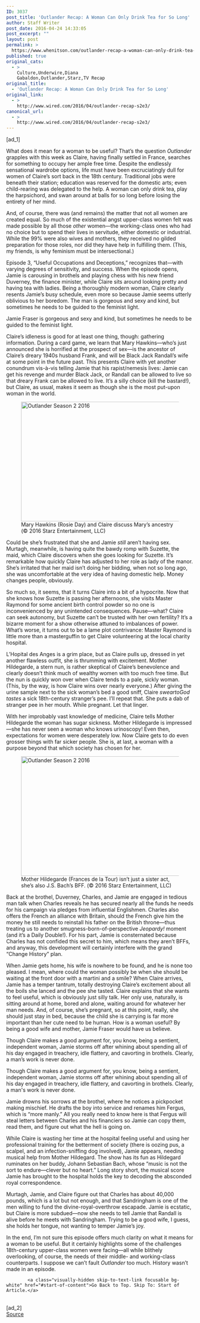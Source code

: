 ```yaml
---
ID: 3037
post_title: 'Outlander Recap: A Woman Can Only Drink Tea for So Long'
author: Staff Writer
post_date: 2016-04-24 14:33:05
post_excerpt: ""
layout: post
permalink: >
  https://www.whenitson.com/outlander-recap-a-woman-can-only-drink-tea-for-so-long/
published: true
original_cats:
  - >
    Culture,Underwire,Diana
    Gabaldon,Outlander,Starz,TV Recap
original_title:
  - 'Outlander Recap: A Woman Can Only Drink Tea for So Long'
original_link:
  - >
    http://www.wired.com/2016/04/outlander-recap-s2e3/
canonical_url:
  - >
    http://www.wired.com/2016/04/outlander-recap-s2e3/
---
```

 [ad_1]
<br><div id=""><p>What does it mean for a woman to be useful? That’s the question <em>Outlander</em> grapples with this week as Claire, having finally settled in France, searches for something to occupy her ample free time. Despite the endlessly sensational wardrobe options, life must have been excruciatingly dull for women of Claire’s sort back in the 18th century. Traditional jobs were beneath their station; education was reserved for the domestic arts; even child-rearing was delegated to the help. A woman can only drink tea, play the harpsichord, and swan around at balls for so long before losing the entirety of her mind.</p>
<p>And, of course, there was (and remains) the matter that not all women are created equal. So much of the existential angst upper-class women felt was made possible by all those <em>other</em> women—the working-class ones who had no choice but to spend their lives in servitude, either domestic or industrial. While the 99% were also wives and mothers, they received no gilded preparation for those roles, nor did they have help in fulfilling them. (This, my friends, is why feminism must be intersectional.)</p>
<p>Episode 3, “Useful Occupations and Deceptions,” recognizes that—with varying degrees of sensitivity, and success. When the episode opens, Jamie is carousing in brothels and playing chess with his new friend Duverney, the finance minister, while Claire sits around looking pretty and having tea with ladies. Being a thoroughly modern woman, Claire clearly resents Jamie’s busy schedule, even more so because Jamie seems utterly oblivious to her boredom. The man is gorgeous and sexy and kind, but sometimes he needs to be guided to the feminist light.</p>
<p data-js="fader" class="pullquote carve fader">
	Jamie Fraser is gorgeous and sexy and kind, but sometimes he needs to be guided to the feminist light.	<span class="attribution"/>
</p>

<p>Claire’s idleness is good for at least one thing, though: gathering information. During a card game, we learn that Mary Hawkins—who’s just announced she is horrified at the prospect of sex—is the ancestor of Claire’s dreary 1940s husband Frank, and will be Black Jack Randall’s wife at some point in the future past. This presents Claire with yet another conundrum vis-à-vis telling Jamie that his rapist/nemesis lives: Jamie can get his revenge and murder Black Jack, or Randall can be allowed to live so that dreary Frank can be allowed to live. It’s a silly choice (kill the bastard!), but Claire, as usual, makes it seem as though she is the most put-upon woman in the world.</p>
<figure attachment_2007227="" class="wp-caption landscape alignnone fader relative" data-js="fader"><a href="https://www.wired.com/wp-content/uploads/2016/04/Rosie-Day-as-Mary-Hawkins-Caitriona-Balfe-as-Claire-Randall-Fraser-Episode-203.jpg"><img class="wp-image-2007227 size-text-column-width" src="http://www.whenitson.com/wp-content/uploads/2016/04/Outlander-Recap-A-Woman-Can-Only-Drink-Tea-for-So-Long.jpg" alt="Outlander Season 2 2016" width="482" height="321"/></a><figcaption class="wp-caption-text link-underline">Mary Hawkins (Rosie Day) and Claire discuss Mary’s ancestry (© 2016 Starz Entertainment, LLC)</figcaption></figure><p>Could be she’s frustrated that she and Jamie <em>still</em> aren’t having sex. Murtagh, meanwhile, is having quite the bawdy romp with Suzette, the maid, which Claire discovers when she goes looking for Suzette. It’s remarkable how quickly Claire has adjusted to her role as lady of the manor. She’s irritated that her maid isn’t doing her bidding, when not so long ago, she was uncomfortable at the very idea of having domestic help. Money changes people, obviously.</p>
<p>So much so, it seems, that it turns Claire into a bit of a hypocrite. Now that she knows how Suzette is passing her afternoons, she visits Master Raymond for some ancient birth control powder so no one is inconvenienced by any unintended consequences. Pause—what? Claire can seek autonomy, but Suzette can’t be trusted with her own fertility? It’s a bizarre moment for a show otherwise attuned to imbalances of power. What’s worse, it turns out to be a lame plot contrivance: Master Raymond is little more than a masterguffin to get Claire volunteering at the local charity hospital.</p>
<p>L’Hopital des Anges is a grim place, but as Claire pulls up, dressed in yet another flawless outfit, she is thrumming with excitement. Mother Hildegarde, a stern nun, is rather skeptical of Claire’s benevolence and clearly doesn’t think much of wealthy women with too much free time. But the nun is quickly won over when Claire tends to a pale, sickly woman. (This, by the way, is how Claire wins over nearly everyone.) After giving the urine sample next to the sick woman’s bed a good sniff, Claire <em>sweartoGod tastes</em> a sick 18th-century stranger’s pee. I’ll repeat that. She puts a dab of stranger pee in her mouth. While pregnant. Let that linger.</p>
<p>With her improbably vast knowledge of medicine, Claire tells Mother Hildegarde the woman has sugar sickness. Mother Hildegarde is impressed—she has never seen a woman who knows urinoscopy! Even then, expectations for women were desperately low. Now Claire gets to do even grosser things with far sicker people. She is, at last, a woman with a purpose beyond that which society has chosen for her.</p>
<figure attachment_2007226="" class="wp-caption landscape alignnone fader relative" data-js="fader"><a href="https://www.wired.com/wp-content/uploads/2016/04/Frances-De-La-Tour-as-Mother-Hildegarde-Episode-203.jpg"><img class="wp-image-2007226 size-text-column-width" src="http://www.whenitson.com/wp-content/uploads/2016/04/1461508385_504_Outlander-Recap-A-Woman-Can-Only-Drink-Tea-for-So-Long.jpg" alt="Outlander Season 2 2016" width="482" height="321"/></a><figcaption class="wp-caption-text link-underline">Mother Hildegarde (Frances de la Tour) isn’t just a sister act, she’s also J.S. Bach’s BFF. (© 2016 Starz Entertainment, LLC)</figcaption></figure><p>Back at the brothel, Duverney, Charles, and Jamie are engaged in tedious man talk when Charles reveals he has secured nearly all the funds he needs for his campaign via pledges from influential Englishmen. Charles also offers the French an alliance with Britain, should the French give him the money he still needs to reinstall his father on the British throne—thus treating us to another smugness-born-of-perspective <em>Jeopardy!</em> moment (and it’s a Daily Double!). For his part, Jamie is consternated because Charles has not confided this secret to him, which means they aren’t BFFs, and anyway, this development will certainly interfere with the grand “Change History” plan.</p>
<p>When Jamie gets home, his wife is nowhere to be found, and he is none too pleased. I mean, where could the woman possibly be when she should be waiting at the front door with a martini and a smile? When Claire arrives, Jamie has a temper tantrum, totally destroying Claire’s excitement about all the boils she lanced and the pee she tasted. Claire explains that she wants to feel useful, which is obviously just silly talk. Her only use, naturally, is sitting around at home, bored and alone, waiting around for whatever her man needs. And, of course, she’s pregnant, so at this point, really, she should just stay in bed, because the child she is carrying is far more important than her cute need to be human. How is a woman useful? By being a good wife and mother, Jamie Fraser would have us believe.</p>
<p>Though Claire makes a good argument for, you know, being a sentient, independent woman, Jamie storms off after whining about spending all of his day engaged in treachery, idle flattery, and cavorting in brothels. Clearly, a man’s work is never done.</p>
<p data-js="fader" class="pullquote carve fader">
	Though Claire makes a good argument for, you know, being a sentient, independent woman, Jamie storms off after whining about spending all of his day engaged in treachery, idle flattery, and cavorting in brothels. Clearly, a man's work is never done.	<span class="attribution"/>
</p>

<p>Jamie drowns his sorrows at the brothel, where he notices a pickpocket making mischief. He drafts the boy into service and renames him Fergus, which is “more manly.” All you really need to know here is that Fergus will steal letters between Charles and his financiers so Jamie can copy them, read them, and figure out what the hell is going on.</p>
<p>While Claire is wasting her time at the hospital feeling useful and using her professional training for the betterment of society (there is oozing pus, a scalpel, and an infection-sniffing dog involved), Jamie appears, needing musical help from Mother Hildegard. The show has its fun as Hildegard ruminates on her buddy, Johann Sebastian Bach, whose “music is not the sort to endure—clever but no heart.” Long story short, the musical score Jamie has brought to the hospital holds the key to decoding the absconded royal correspondence.</p>
<p>Murtagh, Jamie, and Claire figure out that Charles has about 40,000 pounds, which is a lot but not enough, and that Sandringham is one of the men willing to fund the divine-royal-overthrow escapade. Jamie is ecstatic, but Claire is more subdued—now she needs to tell Jamie that Randall is alive before he meets with Sandringham. Trying to be a good wife, I guess, she holds her tongue, not wanting to temper Jamie’s joy.</p>
<p>In the end, I’m not sure this episode offers much clarity on what it means for a woman to be useful. But it certainly highlights some of the challenges 18th-century upper-class women were facing—all while blithely overlooking, of course, the needs of their middle- and working-class counterparts. I suppose we can’t fault <em>Outlander</em> too much. History wasn’t made in an episode.</p>

			<a class="visually-hidden skip-to-text-link focusable bg-white" href="#start-of-content">Go Back to Top. Skip To: Start of Article.</a>

			
</div>
<br>[ad_2]
<br><a href="http://www.wired.com/2016/04/outlander-recap-s2e3/">Source </a>